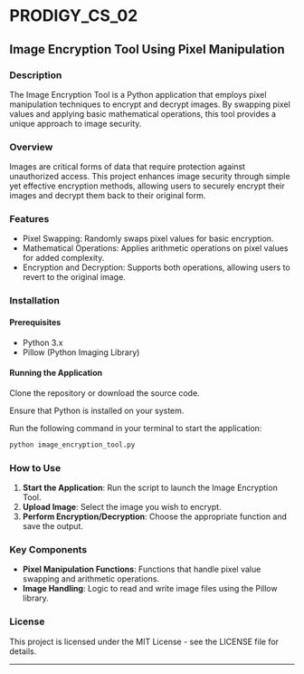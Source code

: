# PRODIGY_CS_02

## Image Encryption Tool Using Pixel Manipulation

### Description
The Image Encryption Tool is a Python application that employs pixel manipulation techniques to encrypt and decrypt images. By swapping pixel values and applying basic mathematical operations, this tool provides a unique approach to image security.

### Overview
Images are critical forms of data that require protection against unauthorized access. This project enhances image security through simple yet effective encryption methods, allowing users to securely encrypt their images and decrypt them back to their original form.

### Features
- Pixel Swapping: Randomly swaps pixel values for basic encryption.
- Mathematical Operations: Applies arithmetic operations on pixel values for added complexity.
- Encryption and Decryption: Supports both operations, allowing users to revert to the original image.

### Installation
#### Prerequisites
- Python 3.x
- Pillow (Python Imaging Library)

#### Running the Application
Clone the repository or download the source code.

Ensure that Python is installed on your system.

Run the following command in your terminal to start the application:
```bash
python image_encryption_tool.py
```

### How to Use
1. **Start the Application**: Run the script to launch the Image Encryption Tool.
2. **Upload Image**: Select the image you wish to encrypt.
3. **Perform Encryption/Decryption**: Choose the appropriate function and save the output.

### Key Components
- **Pixel Manipulation Functions**: Functions that handle pixel value swapping and arithmetic operations.
- **Image Handling**: Logic to read and write image files using the Pillow library.

### License
This project is licensed under the MIT License - see the LICENSE file for details.

---
